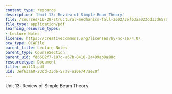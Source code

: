 ```yaml
---
content_type: resource
description: 'Unit 13: Review of Simple Beam Theory'
file: /courses/16-20-structural-mechanics-fall-2002/3ef63aa023cd33d657a8aa0e747ae20f_unit13.pdf
file_type: application/pdf
learning_resource_types:
- Lecture Notes
license: https://creativecommons.org/licenses/by-nc-sa/4.0/
ocw_type: OCWFile
parent_title: Lecture Notes
parent_type: CourseSection
parent_uid: fd6602f7-107c-a67b-8410-2a499ab8a88c
resourcetype: Document
title: unit13.pdf
uid: 3ef63aa0-23cd-33d6-57a8-aa0e747ae20f
---
```

Unit 13: Review of Simple Beam Theory